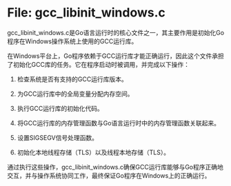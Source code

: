 # File: gcc_libinit_windows.c

gcc_libinit_windows.c是Go语言运行时的核心文件之一，其主要作用是初始化Go程序在Windows操作系统上使用的GCC运行库。

在Windows平台上，Go程序依赖于GCC运行库才能正确运行，因此这个文件承担了初始化GCC库的任务。它在程序启动时被调用，并完成以下操作：

1. 检查系统是否有支持的GCC运行库版本。

2. 为GCC运行库中的全局变量分配内存空间。

3. 执行GCC运行库的初始化代码。

4. 将GCC运行库的内存管理函数与Go语言运行时中的内存管理函数关联起来。

5. 设置SIGSEGV信号处理函数。

6. 初始化本地线程存储（TLS）以及线程本地存储（TLS）。

通过执行这些操作，gcc_libinit_windows.c确保GCC运行库能够与Go程序正确地交互，并与操作系统协同工作，最终保证Go程序在Windows上的正确运行。

